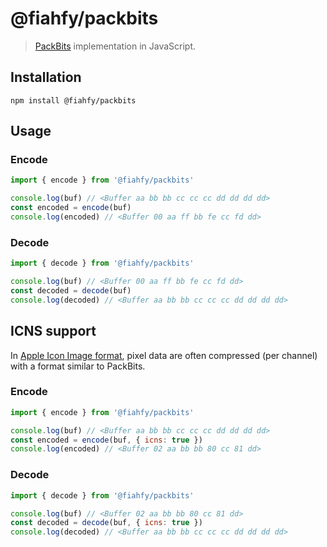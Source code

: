 # @fiahfy/packbits

> [PackBits](https://en.wikipedia.org/wiki/PackBits) implementation in JavaScript.

## Installation
```
npm install @fiahfy/packbits
```

## Usage

### Encode
```js
import { encode } from '@fiahfy/packbits'

console.log(buf) // <Buffer aa bb bb cc cc cc dd dd dd dd>
const encoded = encode(buf)
console.log(encoded) // <Buffer 00 aa ff bb fe cc fd dd>
```

### Decode
```js
import { decode } from '@fiahfy/packbits'

console.log(buf) // <Buffer 00 aa ff bb fe cc fd dd>
const decoded = decode(buf)
console.log(decoded) // <Buffer aa bb bb cc cc cc dd dd dd dd>
```

## ICNS support
In [Apple Icon Image format](https://en.wikipedia.org/wiki/Apple_Icon_Image_format), pixel data are often compressed (per channel) with a format similar to PackBits.

### Encode
```js
import { encode } from '@fiahfy/packbits'

console.log(buf) // <Buffer aa bb bb cc cc cc dd dd dd dd>
const encoded = encode(buf, { icns: true })
console.log(encoded) // <Buffer 02 aa bb bb 80 cc 81 dd>
```

### Decode
```js
import { decode } from '@fiahfy/packbits'

console.log(buf) // <Buffer 02 aa bb bb 80 cc 81 dd>
const decoded = decode(buf, { icns: true })
console.log(decoded) // <Buffer aa bb bb cc cc cc dd dd dd dd>
```
